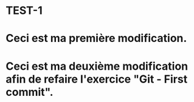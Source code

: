 # TEST-1
# Ceci est ma première modification.
# Ceci est ma deuxième modification afin de refaire l'exercice "Git - First commit".